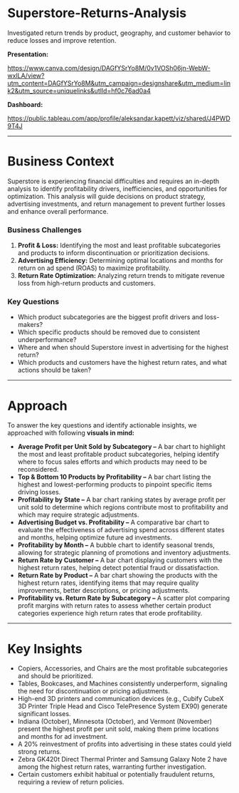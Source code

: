 # Superstore-Returns-Analysis
Investigated return trends by product, geography, and customer behavior to reduce losses and improve retention.


**Presentation:**

https://www.canva.com/design/DAGfYSrYo8M/0v1VOSh06jn-WebW-wxlLA/view?utm_content=DAGfYSrYo8M&utm_campaign=designshare&utm_medium=link2&utm_source=uniquelinks&utlId=hf0c76ad0a4


**Dashboard:**

https://public.tableau.com/app/profile/aleksandar.kapett/viz/shared/J4PWD9T4J

---

# **Business Context**

Superstore is experiencing financial difficulties and requires an in-depth analysis to identify profitability drivers, inefficiencies, and opportunities for optimization. This analysis will guide decisions on product strategy, advertising investments, and return management to prevent further losses and enhance overall performance.

### **Business Challenges**

1. **Profit & Loss:** Identifying the most and least profitable subcategories and products to inform discontinuation or prioritization decisions.
2. **Advertising Efficiency:** Determining optimal locations and months for return on ad spend (ROAS) to maximize profitability.
3. **Return Rate Optimization:** Analyzing return trends to mitigate revenue loss from high-return products and customers.

### **Key Questions**

- Which product subcategories are the biggest profit drivers and loss-makers?
- Which specific products should be removed due to consistent underperformance?
- Where and when should Superstore invest in advertising for the highest return?
- Which products and customers have the highest return rates, and what actions should be taken?

---

# **Approach**

To answer the key questions and identify actionable insights, we approached with following **visuals in mind:**

- **Average Profit per Unit Sold by Subcategory –** A bar chart to highlight the most and least profitable product subcategories, helping identify where to focus sales efforts and which products may need to be reconsidered.
- **Top & Bottom 10 Products by Profitability –** A bar chart listing the highest and lowest-performing products to pinpoint specific items driving losses.
- **Profitability by State –** A bar chart ranking states by average profit per unit sold to determine which regions contribute most to profitability and which may require strategic adjustments.
- **Advertising Budget vs. Profitability –** A comparative bar chart to evaluate the effectiveness of advertising spend across different states and months, helping optimize future ad investments.
- **Profitability by Month –** A bubble chart to identify seasonal trends, allowing for strategic planning of promotions and inventory adjustments.
- **Return Rate by Customer –** A bar chart displaying customers with the highest return rates, helping detect potential fraud or dissatisfaction.
- **Return Rate by Product –** A bar chart showing the products with the highest return rates, identifying items that may require quality improvements, better descriptions, or pricing adjustments.
- **Profitability vs. Return Rate by Subcategory –** A scatter plot comparing profit margins with return rates to assess whether certain product categories experience high return rates that erode profitability.

---

# **Key Insights**

- Copiers, Accessories, and Chairs are the most profitable subcategories and should be prioritized.
- Tables, Bookcases, and Machines consistently underperform, signaling the need for discontinuation or pricing adjustments.
- High-end 3D printers and communication devices (e.g., Cubify CubeX 3D Printer Triple Head and Cisco TelePresence System EX90) generate significant losses.
- Indiana (October), Minnesota (October), and Vermont (November) present the highest profit per unit sold, making them prime locations and months for ad investment.
- A 20% reinvestment of profits into advertising in these states could yield strong returns.
- Zebra GK420t Direct Thermal Printer and Samsung Galaxy Note 2 have among the highest return rates, warranting further investigation.
- Certain customers exhibit habitual or potentially fraudulent returns, requiring a review of return policies.
